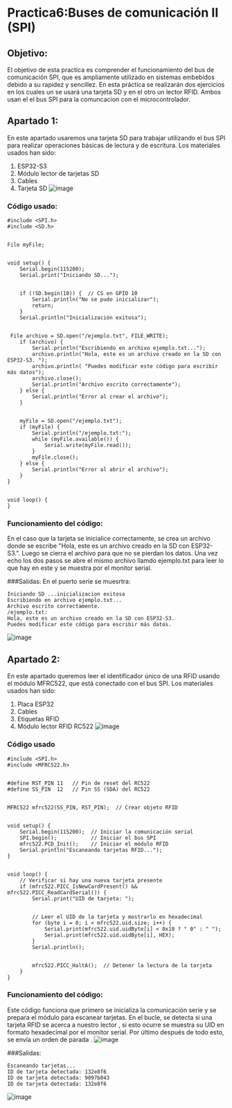 # Practica6:Buses de comunicación II (SPI)
## Objetivo: 
El objetivo de esta practica es comprender el funcionamiento del bus de comunicación SPI, que es ampliamente utilizado en sistemas embebidos debido a su rapidez y sencillez. 
En esta práctica se realizarán dos ejercicios en los cuales un se usará una tarjeta SD y en el otro un lector RFID. Ambos usan el el bus SPI para la comuncacion con el microcontrolador. 
## Apartado 1:
En este apartado usaremos una tarjeta SD para trabajar utilizando el bus SPI para realizar operaciones básicas de lectura y de escritura.
Los materiales usados han sido:
1. ESP32-S3
2. Módulo lector de tarjetas SD
3. Cables
4. Tarjeta SD
   ![image](https://github.com/user-attachments/assets/b6ba99da-8173-4ae3-a094-8b6a3e19b2c1)

   
### Código usado:
```
#include <SPI.h>
#include <SD.h>


File myFile;


void setup() {
    Serial.begin(115200);
    Serial.print("Iniciando SD...");


    if (!SD.begin(10)) {  // CS en GPIO 10
        Serial.println("No se pudo inicializar");
        return;
    }
    Serial.println("Inicialización exitosa");


 File archivo = SD.open("/ejemplo.txt", FILE_WRITE);
    if (archivo) {
        Serial.println("Escribiendo en archivo ejemplo.txt...");
        archivo.println("Hola, este es un archivo creado en la SD con ESP32-S3. ");
        archivo.println( "Puedes modificar este código para escribir más datos");
        archivo.close();
        Serial.println("Archivo escrito correctamente");
    } else {
        Serial.println("Error al crear el archivo");
    }


    myFile = SD.open("/ejemplo.txt");
    if (myFile) {
        Serial.println("/ejemplo.txt:");
        while (myFile.available()) {
            Serial.write(myFile.read());
        }
        myFile.close();
    } else {
        Serial.println("Error al abrir el archivo");
    }
}


void loop() {
}

```
### Funcionamiento del código:
En el caso que la tarjeta se inicialice correctamente, se crea un archivo donde se escribe "Hola, este es un archivo creado en la SD con ESP32-S3.". Luego se cierra el archivo para que no se pierdan los datos. Una vez 
echo los dos pasos se abre el mismo archivo llamdo ejemplo.txt para leer lo que hay en este y se muestra por el monitor serial. 

###Salidas:
En el puerto serie se muesrtra:
```
Iniciando SD ...inicializacion exitosa
Escribiendo en archivo ejemplo.txt...
Archivo escrito correctamente.
/ejemplo.txt:
Hola, este es un archivo creado en la SD con ESP32-S3.
Puedes modificar este código para escribir más datos.
```
![image](https://github.com/user-attachments/assets/409e4eec-e56e-4e3d-a18d-8fc21ac7b29b)

## Apartado 2:
En este apartado queremos leer el identificador único de una RFID usando el módulo MFRC522, que está conectado con el bus SPI. 
Los materiales usados han sido:
1. Placa ESP32
2. Cables
3. Etiquetas RFID
4. Módulo lector RFID RC522
   ![image](https://github.com/user-attachments/assets/c08bb2cb-2c57-417a-b7a6-c541139d68eb)

### Código usado
```
#include <SPI.h>
#include <MFRC522.h>


#define RST_PIN 11   // Pin de reset del RC522
#define SS_PIN  12   // Pin SS (SDA) del RC522


MFRC522 mfrc522(SS_PIN, RST_PIN);  // Crear objeto RFID


void setup() {
    Serial.begin(115200);  // Iniciar la comunicación serial
    SPI.begin();           // Iniciar el bus SPI
    mfrc522.PCD_Init();    // Iniciar el módulo RFID
    Serial.println("Escaneando tarjetas RFID...");
}


void loop() {
    // Verificar si hay una nueva tarjeta presente
    if (mfrc522.PICC_IsNewCardPresent() && mfrc522.PICC_ReadCardSerial()) {
        Serial.print("UID de tarjeta: ");


        // Leer el UID de la tarjeta y mostrarlo en hexadecimal
        for (byte i = 0; i < mfrc522.uid.size; i++) {
            Serial.print(mfrc522.uid.uidByte[i] < 0x10 ? " 0" : " ");
            Serial.print(mfrc522.uid.uidByte[i], HEX);
        }
        Serial.println();


        mfrc522.PICC_HaltA();  // Detener la lectura de la tarjeta
    }
}

```
### Funcionamiento del código:
Este código funciona que primero se inicializa la comunicación serie y se prepara el módulo para escanear tarjetas. En el bucle, se detecta si una tarjeta RFID se acerca a nuestro lector
, si esto ocurre se muestra su UID en formato hexadecimal por el monitor serial. Por último después de todo esto, se envía un orden de parada . 
![image](https://github.com/user-attachments/assets/d4014ab3-f26b-442b-98a3-af09d285e41c)


###Salidas:
```
Escaneando tarjetas...
ID de tarjeta detectada: 132e8f6
ID de tarjeta detectada: 9097b043
ID de tarjeta detectada: 132e8f6
```
![image](https://github.com/user-attachments/assets/d5014f5a-9812-42f9-9b21-1583239fba44)



